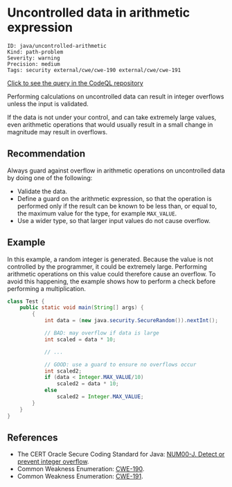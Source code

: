 # Uncontrolled data in arithmetic expression

```
ID: java/uncontrolled-arithmetic
Kind: path-problem
Severity: warning
Precision: medium
Tags: security external/cwe/cwe-190 external/cwe/cwe-191

```
[Click to see the query in the CodeQL repository](https://github.com/github/codeql/tree/main/java/ql/src/Security/CWE/CWE-190/ArithmeticUncontrolled.ql)

Performing calculations on uncontrolled data can result in integer overflows unless the input is validated.

If the data is not under your control, and can take extremely large values, even arithmetic operations that would usually result in a small change in magnitude may result in overflows.


## Recommendation
Always guard against overflow in arithmetic operations on uncontrolled data by doing one of the following:

* Validate the data.
* Define a guard on the arithmetic expression, so that the operation is performed only if the result can be known to be less than, or equal to, the maximum value for the type, for example `MAX_VALUE`.
* Use a wider type, so that larger input values do not cause overflow.

## Example
In this example, a random integer is generated. Because the value is not controlled by the programmer, it could be extremely large. Performing arithmetic operations on this value could therefore cause an overflow. To avoid this happening, the example shows how to perform a check before performing a multiplication.


```java
class Test {
	public static void main(String[] args) {
		{
			int data = (new java.security.SecureRandom()).nextInt();

			// BAD: may overflow if data is large
			int scaled = data * 10;

			// ...

			// GOOD: use a guard to ensure no overflows occur
			int scaled2;
			if (data < Integer.MAX_VALUE/10)
				scaled2 = data * 10;
			else 
				scaled2 = Integer.MAX_VALUE;
		}
	}
}
```

## References
* The CERT Oracle Secure Coding Standard for Java: [NUM00-J. Detect or prevent integer overflow](https://www.securecoding.cert.org/confluence/display/java/NUM00-J.+Detect+or+prevent+integer+overflow).
* Common Weakness Enumeration: [CWE-190](https://cwe.mitre.org/data/definitions/190.html).
* Common Weakness Enumeration: [CWE-191](https://cwe.mitre.org/data/definitions/191.html).